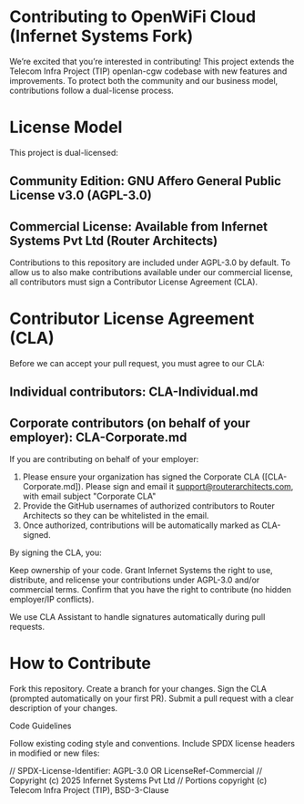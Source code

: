# Contributing to OpenWiFi Cloud (Infernet Systems Fork)

We’re excited that you’re interested in contributing! This project extends the Telecom Infra Project (TIP) openlan-cgw codebase with new features and improvements. 
To protect both the community and our business model, contributions follow a dual-license process.

# License Model

This project is dual-licensed:

## Community Edition: GNU Affero General Public License v3.0 (AGPL-3.0)
## Commercial License: Available from Infernet Systems Pvt Ltd (Router Architects)

Contributions to this repository are included under AGPL-3.0 by default.
To allow us to also make contributions available under our commercial license, all contributors must sign a Contributor License Agreement (CLA).

# Contributor License Agreement (CLA)

Before we can accept your pull request, you must agree to our CLA:

## Individual contributors: CLA-Individual.md

## Corporate contributors (on behalf of your employer): CLA-Corporate.md
If you are contributing on behalf of your employer:
1. Please ensure your organization has signed the Corporate CLA ([CLA-Corporate.md]). Please sign and email it support@routerarchitects.com, with email subject "Corporate CLA"
2. Provide the GitHub usernames of authorized contributors to Router Architects so they can be whitelisted in the email.
3. Once authorized, contributions will be automatically marked as CLA-signed.

By signing the CLA, you:

Keep ownership of your code.
Grant Infernet Systems the right to use, distribute, and relicense your contributions under AGPL-3.0 and/or commercial terms.
Confirm that you have the right to contribute (no hidden employer/IP conflicts).

We use CLA Assistant to handle signatures automatically during pull requests.

# How to Contribute

Fork this repository.
Create a branch for your changes.
Sign the CLA (prompted automatically on your first PR).
Submit a pull request with a clear description of your changes.

Code Guidelines

Follow existing coding style and conventions.
Include SPDX license headers in modified or new files:

// SPDX-License-Identifier: AGPL-3.0 OR LicenseRef-Commercial
// Copyright (c) 2025 Infernet Systems Pvt Ltd
// Portions copyright (c) Telecom Infra Project (TIP), BSD-3-Clause
